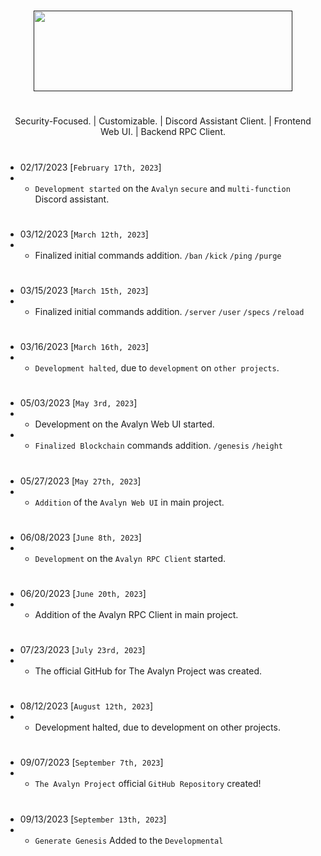 
# 

<p align="center">
<a href="" target="_blank"><img src="https://xnitc.com/discord/bots/avalyn/data/imgs/avalyn_logo.png" width="414" height="129" border="0"></a>
</p>

#

<p align="center">
Security-Focused. | Customizable. | Discord Assistant Client. | Frontend Web UI. | Backend RPC Client.
</p>

#

- 02/17/2023 [`February 17th, 2023`]
- - `Development started` on the `Avalyn` `secure` and `multi-function` Discord assistant.

#

- 03/12/2023 [`March 12th, 2023`]
- - Finalized initial commands addition. `/ban` `/kick` `/ping` `/purge`

#

- 03/15/2023 [`March 15th, 2023`]
- - Finalized initial commands addition. `/server` `/user` `/specs` `/reload`

#

- 03/16/2023 [`March 16th, 2023`]
- - `Development halted`, due to `development` on `other projects`.
 
#

- 05/03/2023 [`May 3rd, 2023`]
- - Development on the Avalyn Web UI started.
- - `Finalized Blockchain` commands addition. `/genesis` `/height`

#

- 05/27/2023 [`May 27th, 2023`]
- - `Addition` of the `Avalyn Web UI` in main project.

#

- 06/08/2023 [`June 8th, 2023`]
- - `Development` on the `Avalyn RPC Client` started.

#

- 06/20/2023 [`June 20th, 2023`]
- - Addition of the Avalyn RPC Client in main project.

#

- 07/23/2023 [`July 23rd, 2023`]
- - The official GitHub for The Avalyn Project was created.

#

- 08/12/2023 [`August 12th, 2023`]
- - Development halted, due to development on other projects.

#

- 09/07/2023 [`September 7th, 2023`]
- - `The Avalyn Project` official `GitHub Repository` created!

#

- 09/13/2023 [`September 13th, 2023`]
- - `Generate Genesis` Added to the `Developmental`

#
